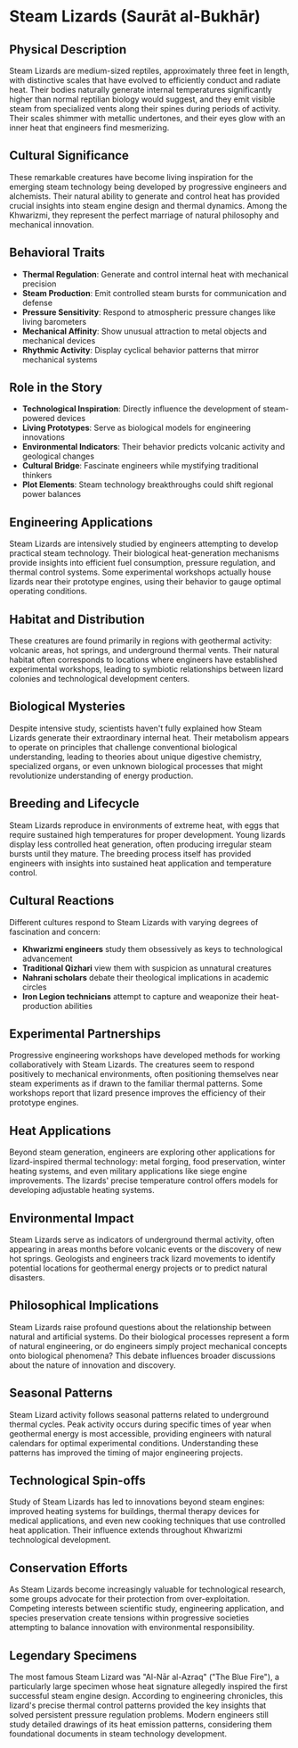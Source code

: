 # Steam Lizards (Saurāt al-Bukhār)

## Physical Description
Steam Lizards are medium-sized reptiles, approximately three feet in length, with distinctive scales that have evolved to efficiently conduct and radiate heat. Their bodies naturally generate internal temperatures significantly higher than normal reptilian biology would suggest, and they emit visible steam from specialized vents along their spines during periods of activity. Their scales shimmer with metallic undertones, and their eyes glow with an inner heat that engineers find mesmerizing.

## Cultural Significance
These remarkable creatures have become living inspiration for the emerging steam technology being developed by progressive engineers and alchemists. Their natural ability to generate and control heat has provided crucial insights into steam engine design and thermal dynamics. Among the Khwarizmi, they represent the perfect marriage of natural philosophy and mechanical innovation.

## Behavioral Traits
- **Thermal Regulation**: Generate and control internal heat with mechanical precision
- **Steam Production**: Emit controlled steam bursts for communication and defense
- **Pressure Sensitivity**: Respond to atmospheric pressure changes like living barometers
- **Mechanical Affinity**: Show unusual attraction to metal objects and mechanical devices
- **Rhythmic Activity**: Display cyclical behavior patterns that mirror mechanical systems

## Role in the Story
- **Technological Inspiration**: Directly influence the development of steam-powered devices
- **Living Prototypes**: Serve as biological models for engineering innovations
- **Environmental Indicators**: Their behavior predicts volcanic activity and geological changes
- **Cultural Bridge**: Fascinate engineers while mystifying traditional thinkers
- **Plot Elements**: Steam technology breakthroughs could shift regional power balances

## Engineering Applications
Steam Lizards are intensively studied by engineers attempting to develop practical steam technology. Their biological heat-generation mechanisms provide insights into efficient fuel consumption, pressure regulation, and thermal control systems. Some experimental workshops actually house lizards near their prototype engines, using their behavior to gauge optimal operating conditions.

## Habitat and Distribution
These creatures are found primarily in regions with geothermal activity: volcanic areas, hot springs, and underground thermal vents. Their natural habitat often corresponds to locations where engineers have established experimental workshops, leading to symbiotic relationships between lizard colonies and technological development centers.

## Biological Mysteries
Despite intensive study, scientists haven't fully explained how Steam Lizards generate their extraordinary internal heat. Their metabolism appears to operate on principles that challenge conventional biological understanding, leading to theories about unique digestive chemistry, specialized organs, or even unknown biological processes that might revolutionize understanding of energy production.

## Breeding and Lifecycle
Steam Lizards reproduce in environments of extreme heat, with eggs that require sustained high temperatures for proper development. Young lizards display less controlled heat generation, often producing irregular steam bursts until they mature. The breeding process itself has provided engineers with insights into sustained heat application and temperature control.

## Cultural Reactions
Different cultures respond to Steam Lizards with varying degrees of fascination and concern:
- **Khwarizmi engineers** study them obsessively as keys to technological advancement
- **Traditional Qizhari** view them with suspicion as unnatural creatures
- **Nahrani scholars** debate their theological implications in academic circles
- **Iron Legion technicians** attempt to capture and weaponize their heat-production abilities

## Experimental Partnerships
Progressive engineering workshops have developed methods for working collaboratively with Steam Lizards. The creatures seem to respond positively to mechanical environments, often positioning themselves near steam experiments as if drawn to the familiar thermal patterns. Some workshops report that lizard presence improves the efficiency of their prototype engines.

## Heat Applications
Beyond steam generation, engineers are exploring other applications for lizard-inspired thermal technology: metal forging, food preservation, winter heating systems, and even military applications like siege engine improvements. The lizards' precise temperature control offers models for developing adjustable heating systems.

## Environmental Impact
Steam Lizards serve as indicators of underground thermal activity, often appearing in areas months before volcanic events or the discovery of new hot springs. Geologists and engineers track lizard movements to identify potential locations for geothermal energy projects or to predict natural disasters.

## Philosophical Implications
Steam Lizards raise profound questions about the relationship between natural and artificial systems. Do their biological processes represent a form of natural engineering, or do engineers simply project mechanical concepts onto biological phenomena? This debate influences broader discussions about the nature of innovation and discovery.

## Seasonal Patterns
Steam Lizard activity follows seasonal patterns related to underground thermal cycles. Peak activity occurs during specific times of year when geothermal energy is most accessible, providing engineers with natural calendars for optimal experimental conditions. Understanding these patterns has improved the timing of major engineering projects.

## Technological Spin-offs
Study of Steam Lizards has led to innovations beyond steam engines: improved heating systems for buildings, thermal therapy devices for medical applications, and even new cooking techniques that use controlled heat application. Their influence extends throughout Khwarizmi technological development.

## Conservation Efforts
As Steam Lizards become increasingly valuable for technological research, some groups advocate for their protection from over-exploitation. Competing interests between scientific study, engineering application, and species preservation create tensions within progressive societies attempting to balance innovation with environmental responsibility.

## Legendary Specimens
The most famous Steam Lizard was "Al-Nār al-Azraq" ("The Blue Fire"), a particularly large specimen whose heat signature allegedly inspired the first successful steam engine design. According to engineering chronicles, this lizard's precise thermal control patterns provided the key insights that solved persistent pressure regulation problems. Modern engineers still study detailed drawings of its heat emission patterns, considering them foundational documents in steam technology development.
